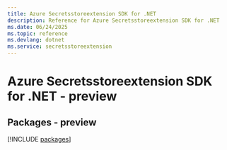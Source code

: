 ```yaml
---
title: Azure Secretsstoreextension SDK for .NET
description: Reference for Azure Secretsstoreextension SDK for .NET
ms.date: 06/24/2025
ms.topic: reference
ms.devlang: dotnet
ms.service: secretsstoreextension
---
```

# Azure Secretsstoreextension SDK for .NET - preview
## Packages - preview
[!INCLUDE [packages](secretsstoreextension-index.md)]